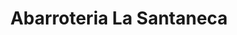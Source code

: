 ---
title: "Abarroteria La Santaneca"
url: /cojutepeque/abarroteria-la-santaneca/
shop: Lebensmittel
---